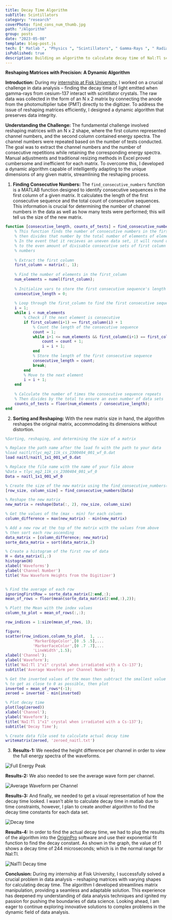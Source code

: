 ```yaml
---
title: Decay Time Algorithm
subTitle: Scintillators
category: "research"
coverPhoto: find_cons_num_thumb.jpg
path: "/Algorithm"
group: posts
date: "2023-05-08"
template: blog-post.js
tech: [" Matlab ", "Physics ", "Scintillators", " Gamma-Rays ", " Radiaton " ]
isPublished: true
description: Building an algorithm to calculate decay time of Nal:Tl scintillators
---
```


**Reshaping Matrices with Precision: A Dynamic Algorithm**

**Introduction:**
During my [internship at Fisk University](../Research/), I worked on a crucial challenge in data analysis – finding the decay time of light emitted when gamma-rays from cesium-137 interact with scintillator crystals. The raw data was collected in the form of an N x 2 matrix by connecting the anode from the photomultiplier tube (PMT) directly to the digitizer. To address the issue of reshaping matrices efficiently, I designed a dynamic algorithm that preserves data integrity.

**Understanding the Challenge:**
The fundamental challenge involved reshaping matrices with an N x 2 shape, where the first column represented channel numbers, and the second column contained energy spectra. The channel numbers were repeated based on the number of tests conducted. The goal was to extract the channel numbers and the number of consecutive repetitions while retaining the corresponding energy spectra. Manual adjustments and traditional resizing methods in Excel proved cumbersome and inefficient for each matrix. To overcome this, I developed a dynamic algorithm capable of intelligently adapting to the unique dimensions of any given matrix, streamlining the reshaping process.

1. **Finding Consecutive Numbers:** 
The `find_consecutive_numbers` function is a MATLAB function designed to identify consecutive sequences in the first column of a given matrix. It calculates the length of the first consecutive sequence and the total count of consecutive sequences. This information is crucial for determining the number of channel numbers in the data as well as how many tests were performed; this will tell us the size of the new matrix.

```MATLAB
function [consecutive_length, counts_of_tests] = find_consecutive_numbers(matrix)
    % This function finds the number of consecutive numbers in the first column of a matrix
    % then divides that number by the total number of elements of elements in that column.
    % In the event that it recieves an uneven data set, it will round down
    % to the even amount of divisable consecutive sets of first column
    % numbers
    
    % Extract the first column
    first_column = matrix(:, 1);
    
    % Find the number of elements in the first_column
    num_elements = numel(first_column);
    
    % Initialize vars to store the first consecutive sequence's length
    consecutive_length = 0;
    
    % Loop through the first_column to find the first consecutive sequence
    i = 1;
    while i < num_elements
        % Check if the next element is consecutive
        if first_column(i+1) == first_column(i) + 1
            % Count the length of the consecutive sequence
            count = 1;
            while i+1 <= num_elements && first_column(i+1) == first_column(i) + 1
                count = count + 1;
                i = i + 1;
            end
            % Store the length of the first consecutive sequence
            consecutive_length = count;
            break;
        end
        % Move to the next element
        i = i + 1;
    end
    
    % Calculate the number of times the consecutive sequence repeats
    % Then divides by the total to ensure an even number of data sets
    counts_of_tests = floor(num_elements / consecutive_length);
end
```

2. **Sorting and Reshaping:** With the new matrix size in hand, the algorithm reshapes the original matrix, accommodating its dimensions without distortion.

```matlab
%Sorting, reshaping, and determining the size of a matrix

% Replace the path name after the load fn with the path to your data
%load naitl/tlyc_mg2_11k_cs_2300404_001_wf_0.dat 
load naitl/naitl_1x1_001_wf_0.dat

% Replace the file name with the name of your file above
%Data = tlyc_mg2_11k_cs_2300404_001_wf_0
Data = naitl_1x1_001_wf_0

% Create the size of the new matrix using the find_consecutive_numbers() fn
[row_size, column_size] = find_consecutive_numbers(Data)

% Reshape the new matrix
new_matrix = reshape(Data(:, 2), row_size, column_size)

% Get the values of the (max - min) for each column
column_difference = max(new_matrix) - min(new_matrix)

% Add a new row at the top of the matrix with the values from above
% then sort each row ascending
data_matrix = [column_difference; new_matrix]
sorte_data_matrix = sort(data_matrix,2)

% Create a histogram of the first row of data
H = data_matrix(1,:)
histogram(H)
xlabel('Waveforms')
ylabel('Channel Number')
title('Raw Waveform Heights from the Digitizer')


% Find the average of each row
ignoringFirstRow = sorte_data_matrix(2:end,:);
mean_of_rows = floor(mean(sorte_data_matrix(2:end,:),2));

% Plott the Mean with the index values
column_to_plot = mean_of_rows(:,:);

row_indices = 1:size(mean_of_rows, 1);

figure;
scatter(row_indices,column_to_plot,  1, ...
            'MarkerEdgeColor',[0 .5 .5],...
            'MarkerFaceColor',[0 .7 .7],...
            'LineWidth',1.5);
xlabel('Channel');
ylabel('Waveform');
title('NaI:Tl 1"x1" crystal when irradiated with a Cs-137');
subtitle('Average Waveform per Channel Number');

% Get the inverted values of the mean then subtract the smallest value
% to get as close to 0 as possible, then plot
inverted = mean_of_rows*(-1);
zeroed = inverted - min(inverted)

% Plot decay time
plot(log(zeroed))
xlabel('Channel');
ylabel('Waveform');
title('NaI:Tl 1"x1" crystal when irradiated with a Cs-137');
subtitle('Decay Time');

% Create data file used to calculate actual decay time
writematrix(zeroed, 'zeroed_naitl.txt')
```

3. **Results-1:** We needed the height difference per channel in order to view the full energy spectra of the waveforms.

![Full Energy Peak](FullEnergySpectraNalTl.jpg)

**Results-2:** We also needed to see the average wave form per channel.

![Average Waveform per Channel](AvgWaveformPerChannel.jpg)

**Results-3:** And finally, we needed to get a visual representation of how the decay time looked. I wasn’t able to calculate decay time in matlab due to time constraints, however, I plan to create another algorithm to find the decay time constants for each data set.

![Decay time](NalTlDecayTime.jpg)

**Results-4:** In order to find the actual decay time, we had to plug the results of the algorithm into the [OriginPro](https://www.originlab.com/) software and use their exponential fit function to find the decay constant. As shown in the graph, the value of t1 shows a decay time of 244 microseconds; which is in the normal range for Nal:Tl.

![NalTl Decay time](NalTlDecayTime.png)

**Conclusion:**
During my internship at Fisk University, I successfully solved a crucial problem in data analysis – reshaping matrices with varying shapes for calculating decay time. The algorithm I developed streamlines matrix manipulation, providing a seamless and adaptable solution. This experience has deepened my understanding of data analysis techniques and ignited my passion for pushing the boundaries of data science. Looking ahead, I am eager to continue exploring innovative solutions to complex problems in the dynamic field of data analysis.


